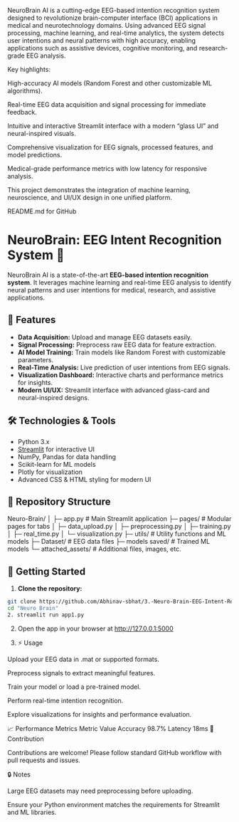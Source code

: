 NeuroBrain AI is a cutting-edge EEG-based intention recognition system designed to revolutionize brain-computer interface (BCI) applications in medical and neurotechnology domains. Using advanced EEG signal processing, machine learning, and real-time analytics, the system detects user intentions and neural patterns with high accuracy, enabling applications such as assistive devices, cognitive monitoring, and research-grade EEG analysis.

Key highlights:

High-accuracy AI models (Random Forest and other customizable ML algorithms).

Real-time EEG data acquisition and signal processing for immediate feedback.

Intuitive and interactive Streamlit interface with a modern “glass UI” and neural-inspired visuals.

Comprehensive visualization for EEG signals, processed features, and model predictions.

Medical-grade performance metrics with low latency for responsive analysis.

This project demonstrates the integration of machine learning, neuroscience, and UI/UX design in one unified platform.

README.md for GitHub
# NeuroBrain: EEG Intent Recognition System 🧠

NeuroBrain AI is a state-of-the-art **EEG-based intention recognition system**. It leverages machine learning and real-time EEG analysis to identify neural patterns and user intentions for medical, research, and assistive applications.

## 🔹 Features

- **Data Acquisition:** Upload and manage EEG datasets easily.
- **Signal Processing:** Preprocess raw EEG data for feature extraction.
- **AI Model Training:** Train models like Random Forest with customizable parameters.
- **Real-Time Analysis:** Live prediction of user intentions from EEG signals.
- **Visualization Dashboard:** Interactive charts and performance metrics for insights.
- **Modern UI/UX:** Streamlit interface with advanced glass-card and neural-inspired designs.

## 🛠️ Technologies & Tools

- Python 3.x
- [Streamlit](https://streamlit.io/) for interactive UI
- NumPy, Pandas for data handling
- Scikit-learn for ML models
- Plotly for visualization
- Advanced CSS & HTML styling for modern UI

## 📂 Repository Structure



Neuro-Brain/
│
├─ app.py # Main Streamlit application
├─ pages/ # Modular pages for tabs
│ ├─ data_upload.py
│ ├─ preprocessing.py
│ ├─ training.py
│ ├─ real_time.py
│ └─ visualization.py
├─ utils/ # Utility functions and ML models
├─ Dataset/ # EEG data files
├─ models saved/ # Trained ML models
└─ attached_assets/ # Additional files, images, etc.


## 🚀 Getting Started

1. **Clone the repository:**
```bash
git clone https://github.com/Abhinav-sbhat/3.-Neuro-Brain-EEG-Intent-Recognition-System-.git
cd "Neuro Brain"
2. streamlit run app1.py
```
2. Open the app in your browser at http://127.0.0.1:5000

3. ⚡ Usage

Upload your EEG data in .mat or supported formats.

Preprocess signals to extract meaningful features.

Train your model or load a pre-trained model.

Perform real-time intention recognition.

Explore visualizations for insights and performance evaluation.

📈 Performance Metrics
Metric	Value
Accuracy	98.7%
Latency	18ms
📝 Contribution

Contributions are welcome! Please follow standard GitHub workflow with pull requests and issues.

🔒 Notes

Large EEG datasets may need preprocessing before uploading.

Ensure your Python environment matches the requirements for Streamlit and ML libraries.
